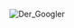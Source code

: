 <p align="center">
  <img align="left" src="https://github-readme-stats.vercel.app/api/top-langs?username=dergoogler&show_icons=true&locale=en&layout=compact" alt="Der_Googler" />
</p>
